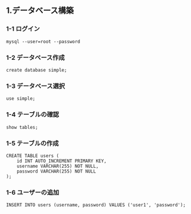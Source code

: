 ## 1.データベース構築
### 1-1 ログイン
```
mysql --user=root --password
```

### 1-2 データベース作成
```
create database simple;
```

### 1-3 データベース選択
```
use simple;
```

### 1-4 テーブルの確認
```
show tables;
```

### 1-5 テーブルの作成
```
CREATE TABLE users (
    id INT AUTO_INCREMENT PRIMARY KEY,
    username VARCHAR(255) NOT NULL,
    password VARCHAR(255) NOT NULL
);
```

### 1-6 ユーザーの追加
```
INSERT INTO users (username, password) VALUES ('user1', 'password');
```